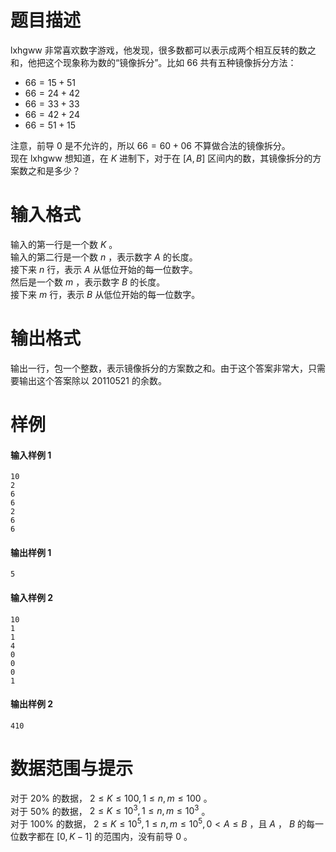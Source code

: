 
# 题目描述

 lxhgww 非常喜欢数字游戏，他发现，很多数都可以表示成两个相互反转的数之和，他把这个现象称为数的“镜像拆分”。比如 $66$ 共有五种镜像拆分方法：  

  - $66=15+51$   
  - $66=24+42$  
  - $66=33+33$  
  - $66=42+24$  
  - $66=51+15$  

注意，前导 $0$ 是不允许的，所以 $66=60+06$ 不算做合法的镜像拆分。     
现在 lxhgww 想知道，在 $K$ 进制下，对于在 $[A,B]$ 区间内的数，其镜像拆分的方案数之和是多少？

# 输入格式

输入的第一行是一个数 $K$ 。  
输入的第二行是一个数 $n$ ，表示数字 $A$ 的长度。  
接下来 $n$ 行，表示 $A$ 从低位开始的每一位数字。  
然后是一个数 $m$ ，表示数字 $B$ 的长度。  
接下来 $m$ 行，表示 $B$ 从低位开始的每一位数字。

# 输出格式

输出一行，包一个整数，表示镜像拆分的方案数之和。由于这个答案非常大，只需要输出这个答案除以 $20110521$ 的余数。

# 样例

#### 输入样例 1
```plain
10
2
6
6
2
6
6
```

#### 输出样例 1
```plain
5
```

#### 输入样例 2 
```plain
10
1
1
4
0
0
0
1
```

#### 输出样例 2
```plain
410
```

# 数据范围与提示

对于 $20\%$ 的数据， $2 \le K \le 100 , 1 \le n , m \le 100$ 。   
对于 $50\%$ 的数据， $2 \le K \le 10^3 , 1 \le n , m \le 10^3$ 。   
对于 $100\%$ 的数据， $2 \le K \le 10^5 , 1 \le n , m \le 10^5 , 0<A \le B$ ，且 $A$ ， $B$ 的每一位数字都在 $[0,K-1]$ 的范围内，没有前导 $0$ 。

